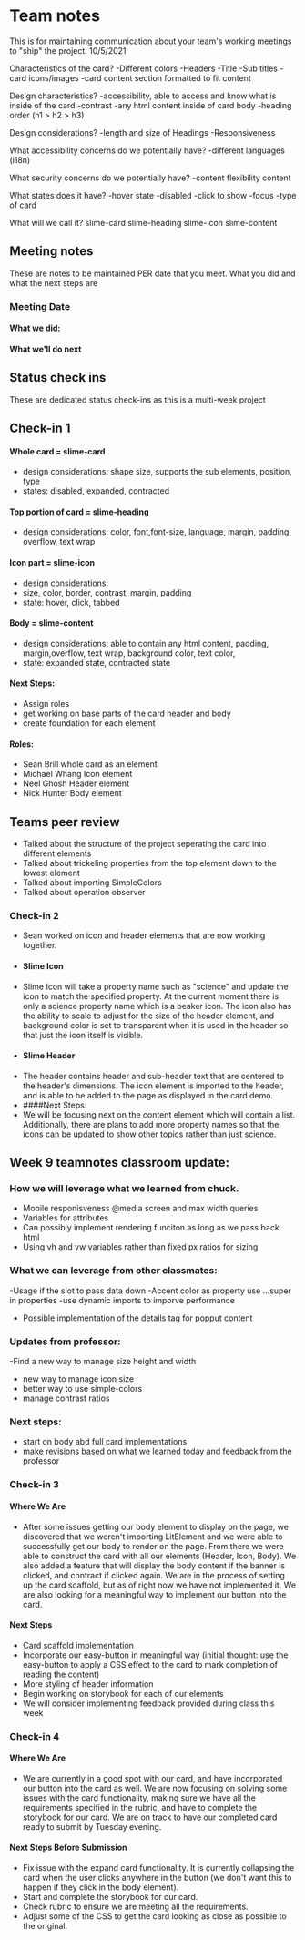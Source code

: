 # Team notes
This is for maintaining communication about your team's working meetings to "ship" the project.
10/5/2021

Characteristics of the card?
-Different colors
-Headers
-Title
-Sub titles
-card icons/images
-card content section formatted to fit content


Design characteristics?
-accessibility, able to access and know what is inside of the card
-contrast
-any html content inside of card body
-heading order (h1 > h2 > h3)


Design considerations?
-length and size of Headings
-Responsiveness


What accessibility concerns do we potentially have?
-different languages (i18n)

What security concerns do we potentially have?
-content flexibility content

What states does it have?
-hover state
-disabled
-click to show
-focus
-type of card

What will we call it?
slime-card
slime-heading
slime-icon
slime-content



## Meeting notes
These are notes to be maintained PER date that you meet. What you did and what the next steps are
### Meeting Date

#### What we did:


#### What we'll do next


## Status check ins
These are dedicated status check-ins as this is a multi-week project
## Check-in 1

#### Whole card = slime-card
- design considerations: shape size, supports the sub elements, position, type
- states: disabled, expanded, contracted


#### Top portion of card = slime-heading
- design considerations: color, font,font-size, language, margin, padding, overflow, text wrap


#### Icon part = slime-icon
- design considerations: 
- size, color, border, contrast, margin, padding
- state: hover, click, tabbed


#### Body = slime-content
- design considerations: able to contain any html content, padding, margin,overflow, text wrap, background color, text color,
- state: expanded state, contracted state


#### Next Steps:
- Assign roles 
- get working on base parts of the card header and body
- create foundation for each element

#### Roles:

- Sean Brill whole card as an element
- Michael Whang Icon element
- Neel Ghosh Header element
- Nick Hunter Body element

## Teams peer review
- Talked about the structure of the project seperating the card into different elements
- Talked about trickeling properties from the top element down to the lowest element
- Talked about importing SimpleColors
- Talked about operation observer


### Check-in 2
- Sean worked on icon and header elements that are now working together. 
- #### Slime Icon
-  Slime Icon will take a property name such as "science" and update the icon to match the specified property. At the current moment there is only a science property name which is a beaker icon. The icon also has the ability to scale to adjust for the size of the header element, and background color is set to transparent when it is used in the header so that just the icon itself is visible.
-  #### Slime Header
-  The header contains header and sub-header text that are centered to the header's dimensions. The icon element is imported to the header, and is able to be added to the page as displayed in the card demo. 
-  ####Next Steps:
-  We will be focusing next on the content element which will contain a list. Additionally, there are plans to add more property names so that the icons can be updated to show other topics rather than just science.


## Week 9 teamnotes classroom update:

### How we will leverage what we learned from chuck.
- Mobile responisveness @media screen and max width queries
- Variables for attributes
- Can possibly implement rendering funciton as long as we pass back html
- Using vh and vw variables rather than fixed px ratios for sizing

### What we can leverage from other classmates:
-Usage if the slot to pass data down
-Accent color as property use ...super in properties
-use dynamic imports to imporve performance
- Possible implementation of the details tag for popput content

### Updates from professor:
-Find a new way to manage size height and width
- new way to manage icon size
- better way to use simple-colors
- manage contrast ratios

### Next steps:
- start on body abd full card implementations
- make revisions based on what we learned today and feedback from the professor




### Check-in 3
#### Where We Are
-   After some issues getting our body element to display on the page, we discovered that we weren't importing LitElement and we were able to successfully get our body to render on the page. From there we were able to construct the card with all our elements (Header, Icon, Body). We also added a feature that will display the body content if the banner is clicked, and contract if clicked again. We are in the process of setting up the card scaffold, but as of right now we have not implemented it. We are also looking for a meaningful way to implement our button into the card.
#### Next Steps
-   Card scaffold implementation
-   Incorporate our easy-button in meaningful way (initial thought: use the easy-button to apply a CSS effect to the card to mark completion of reading the content)
-   More styling of header information
-   Begin working on storybook for each of our elements
-   We will consider implementing feedback provided during class this week
### Check-in 4
 #### Where We Are
 - We are currently in a good spot with our card, and have incorporated our button into the card as well. We are now focusing on solving some issues with the card functionality, making sure we have all the requirements specified in the rubric, and have to complete the storybook for our card. We are on track to have our completed card ready to submit by Tuesday evening.
 #### Next Steps Before Submission
 - Fix issue with the expand card functionality. It is currently collapsing the card when the user clicks anywhere in the button (we don't want this to happen if they click in the body element).
 - Start and complete the storybook for our card.
 - Check rubric to ensure we are meeting all the requirements.
 - Adjust some of the CSS to get the card looking as close as possible to the original.
